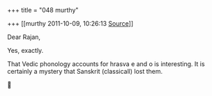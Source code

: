+++
title = "048 murthy"

+++
[[murthy	2011-10-09, 10:26:13 [Source](https://groups.google.com/g/samskrita/c/Qu5-mIvGLS4)]]



Dear Rajan,

Yes, exactly.

That Vedic phonology accounts for hrasva e and o is interesting. It is certainly a mystery that Sanskrit (classicall) lost them.



